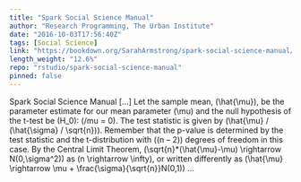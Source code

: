 ```yaml
---
title: "Spark Social Science Manual"
author: "Research Programming, The Urban Institute"
date: "2016-10-03T17:56:40Z"
tags: [Social Science]
link: "https://bookdown.org/SarahArmstrong/spark-social-science-manual/"
length_weight: "12.6%"
repo: "rstudio/spark-social-science-manual"
pinned: false
---
```


Spark Social Science Manual [...] Let the sample mean, \(\hat{\mu}\), be the parameter estimate for our mean parameter \(\mu\) and the null hypothesis of the t-test be \(H_0\): \(/mu = 0\). The test statistic is given by \(\hat{\mu} / (\hat{\sigma} / \sqrt{n})\). Remember that the p-value is determined by the test statistic and the t-distribution with \((n – 2)\) degrees of freedom in this case. By the Central Limit Theorem, \(\sqrt{n}*(\hat{\mu}-\mu) \rightarrow N(0,\sigma^2)\) as \(n \rightarrow \infty\), or written differently as \(\hat{\mu} \rightarrow \mu + \frac{\sigma}{\sqrt{n}}N(0,1)\) ...
